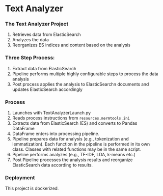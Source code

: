 # Text Analyzer

### The Text Analyzer Project
1. Retrieves data from ElasticSearch
2. Analyzes the data 
3. Reorganizes ES indices and content based on the analysis

### Three Step Process:

1. Extract data from ElasticSearch
2. Pipeline performs multiple highly configurable steps to process the data analysis
3. Post process applies the analysis to ElasticSearchn documents and updates ElasticSearch accordingly

### Process

1. Launches with TextAnalyzerLaunch.py
2. Reads process instructions from ```resources.mermtools.ini```
3. Extracts data from ElasticSearch (ES) and converts to Pandas DataFrame
4. DataFrame enters into processing pipeline.
5. Pipeline prepares data for analysis (e.g., tokenization and lemmatization). Each function in the pipeline is performed in its own class. Classes with related functions may be in the same script.
6. Pipeline performs analyzes (e.g., TF-IDF, LDA, k-means etc.)
7. Post Pipeline processes the analysis results and reorganize ElasticSearch data according to results.

### Deployment
This project is dockerized.